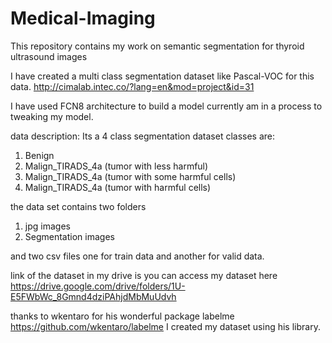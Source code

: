 # Medical-Imaging
This repository contains my work on semantic segmentation for thyroid ultrasound images

I have created a multi class segmentation dataset like Pascal-VOC for this data.
http://cimalab.intec.co/?lang=en&mod=project&id=31

I have used FCN8 architecture to build a model currently am in a process to tweaking my model. 

data description:
Its a 4 class segmentation dataset 
classes are:
 1. Benign
 2. Malign_TIRADS_4a (tumor with less harmful)
 3. Malign_TIRADS_4a (tumor with some harmful cells)
 4. Malign_TIRADS_4a (tumor with harmful cells)
 
 the data set contains two folders 
 1. jpg images
 2. Segmentation images
 
 and two csv files one for train data and another for valid data.
 
 link of the dataset in my drive is 
you can access my dataset here 
https://drive.google.com/drive/folders/1U-E5FWbWc_8Gmnd4dziPAhjdMbMuUdvh

thanks to wkentaro for his wonderful package labelme
https://github.com/wkentaro/labelme
I created my dataset using his library. 
